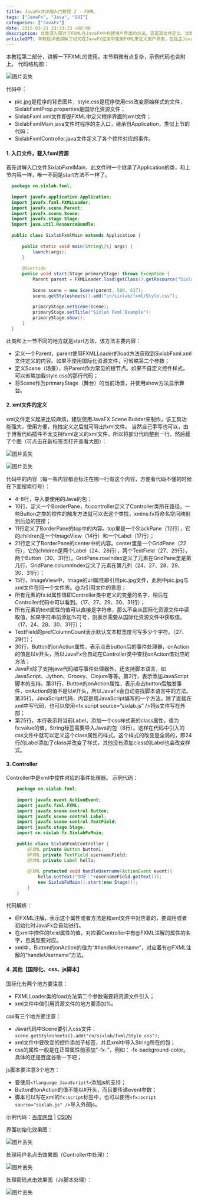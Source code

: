 ```yaml
---
title: JavaFx非详细入门教程 2 - FXML
tags: ["JavaFx", "Java", "GUI"]
categories: ["JavaFx"]
date: 2015-03-21 23:33:23 +08:00
description: 文章深入探讨了FXML在JavaFX中构建用户界面的方法，涵盖其文件定义、加载、与Java控制器的联动，并介绍了国际化、CSS样式和JavaScript脚本的集成应用。
articleGPT: 本教程详细讲解了如何在JavaFX应用中使用FXML来定义用户界面，包括主Java类加载FXML布局、Java控制器处理事件，以及整合CSS样式、国际化资源和JavaScript脚本的方法。
---
```


本教程第二部分，讲解一下FXML的使用，本节稍微有点复杂，示例代码也会附上。 代码结构图：  
  
![图片丢失](https://sixlab.cn/wp-content/uploads/2019/10/2015120414354675.png)

代码中：

  * pic.jpg是程序的背景图片，style.css是程序使用css改变原始样式的文件，SixlabFxmlProp.properties是国际化资源文件；
  * SixlabFxml.xml文件即是FXML中定义程序界面的xml文件；
  * SixlabFxmlMain.java文件时程序的主入口，继承自Application，类似上节的代码；
  * SixlabFxmlController.java文件定义了各个控件对应的事件。

#### 1. 入口文件，载入fxml资源

首先讲解入口文件SixlabFxmlMain，此文件时一个继承了Application的类，和上节内容一样，唯一不同是start方法不一样了。

```Java
  package cn.sixlab.fxml;
  
  import javafx.application.Application;
  import javafx.fxml.FXMLLoader;
  import javafx.scene.Parent;
  import javafx.scene.Scene;
  import javafx.stage.Stage;
  import java.util.ResourceBundle;
  
  public class SixlabFxmlMain extends Application {
  
      public static void main(String\[\] args) {
          launch(args);
      }
  
      @Override
      public void start(Stage primaryStage) throws Exception {
          Parent parent = FXMLLoader.load(getClass().getResource("SixlabFxml.xml"), ResourceBundle.getBundle("cn.sixlab.fxml.SixlabFxmlProp"));
  
          Scene scene = new Scene(parent, 500, 637);
          scene.getStylesheets().add("cn/sixlab/fxml/Style.css");
  
          primaryStage.setScene(scene);
          primaryStage.setTitle("Sixlab Fxml Example");
          primaryStage.show();
      }
  }
```

此类和上一节不同的地方就是start方法，该方法主要内容：

  * 定义一个Parent，parent使用FXMLLoader的load方法获取到SixlabFxml.xml文件定义的内容。如果不使用国际化资源文件，可省略第二个参数；
  * 定义Scene（场景），将Parent作为常见的根节点。如果不自定义控件样式，可以省略加载style.css的那行代码；
  * 将Scene作为primaryStage（舞台）的当前场景，并使用show方法显示舞台。

#### 2. xml文件的定义

xml文件定义起来比较麻烦，建议使用JavaFX Scene Builder来制作，该工具功能强大，使用方便，拖拽定义之后就可导出fxml文件。
当然自己手写也可以，由于博客代码插件不太支持fxml定义的xml文件，所以将部分代码整到一行，然后截了个图（可点击在新标签页打开查看大图）：

![图片丢失](https://sixlab.cn/wp-content/uploads/2019/10/2015120414360770.png)

![图片丢失](https://sixlab.cn/wp-content/uploads/2019/10/2015120414370869-1024x465.png)

代码中的内容（每一条内容都会标注在哪一行有这个内容，方便看代码不懂的时候在下面搜索行号）：

  * 4-8行，导入要使用的Java的包；
  * 10行，定义一个BorderPane，fx:controller定义了Controller类所在路径，一些Button之类的控件的触发方法就可以去这个类找，xmlns:fx将命名空间映射到后边的链接；
  * 11行定义了BorderPane的top中的内容。top里是一个StackPane（12行），它的children是一个ImageView（14行）和一个Label（17行）；
  * 21行定义了BorderPane的center中的内容。center里是一个GridPane（22行），它的children是两个Label（24、28行），两个TextField（27、29行），两个Button（30、31行）。GridPane.rowIndex定义了元素在GridPane里是第几行，GridPane.columnIndex定义了元素在第几列（24、27、28、29、30、31行）；
  * 15行，ImageView中，Image的url属性即引用pic.jpg文件，此例中pic.jpg与xml文件在同一个文件夹。@为引用文件的意思；
  * 所有元素的fx:id属性值即Controller类中定义的变量的名字，稍后在Controller代码中可以看到。（17、27、29、30、31行）；
  * 所有元素的text属性的值可以直接是字符串，那么不会从国际化资源文件中读取值，如果字符串前添加%符号，则表示需要从国际化资源文件中获取值。（17、24、28、30、31行）；
  * TextField的prefColumnCount表示默认文本框宽度可写多少个字符。（27、29行）；
  * 30行，Button的onAction属性，表示点击button后的事件处理器，onAction的值是以#开头，所以JavaFx会自动在Controller类中查找onAction值对应的方法；
  * JavaFx除了支持java代码编写事件处理器外，还支持脚本语言，如JavaScript、Jython、Groovy、Clojure等等。第2行，表示添加JavaScript脚本的支持。第31行，Button的onAction属性，表示点击button后触发事件，onAction的值不是以#开头，所以JavaFx会自动查找脚本语言中的方法。第35行，JavaScript代码，内容是用JavaScript编写的一个方法。除了直接在xml中写代码，也可以使用<fx:script source=”sixlab.js” />将js文件写在外部；
  * 第25行，本行表示将当前Label，添加一个css样式表的class属性，值为fx:value的值，String标签需要导入Java的包（8行）。这样在代码中引入的css文件中就可以定义这个class属性的样式。这个样式的改变是全局的，即24行的Label添加了class并改变了样式，其他没有添加class的Label也会改变样式。

#### 3. Controller

Controller中是xml中控件对应的事件处理器。 示例代码：

```Java
    package cn.sixlab.fxml;
    
    import javafx.event.ActionEvent;
    import javafx.fxml.FXML;
    import javafx.scene.control.Button;
    import javafx.scene.control.Label;
    import javafx.scene.control.TextField;
    import javafx.stage.Stage;
    import cn.sixlab.fx.SixlabFxMain;
    
    public class SixlabFxmlController {
        @FXML private Button button1;
        @FXML private TextField usernameField;
        @FXML private Label hello;
    
        @FXML protected void handleUsername(ActionEvent event){
            hello.setText("你好："+usernameField.getText());
            new SixlabFxMain().start(new Stage());
        }
    }
```

代码解析：

  * @FXML注解，表示这个属性或者方法是和xml文件中对应着的，要调用或者初始化时JavaFx会自动进行。
  * 在xml中控件的fx:id属性的值，对应着Controller中有@FXML注解的属性的名字，且类型要对应。
  * xml中，Button的onAction的值为“#handleUsername”，对应着有@FXML注解的“handleUsername”方法。

#### 4. 其他【国际化、css、js脚本】

国际化有两个地方要注意：

  * FXMLLoader类的load方法第二个参数需要将资源文件引入；
  * xml文件中值引用资源文件的地方要添加%。

css有三个地方要注意：

  * Java代码中Scene要引入css文件：`scene.getStylesheets().add("cn/sixlab/fxml/Style.css");`
  * xml文件中要改变的控件添加子标签，并且xml中导入String所在的包；
  * css的属性一般是在正常属性前添加“-fx-”，例如：-fx-background-color。具体的还是百度谷歌一下吧；

js脚本要注意3个地方：

  * 要使用`<?language JavaScript?>`添加js的支持；
  * Button的onAction的值不能以#开头，而且要传递event参数；
  * 脚本可以写在xml的`fx:script`标签中，也可以使用`<fx:script source="sixlab.js" />`导入外部js。

示例代码：[百度网盘](https://pan.baidu.com/s/1ntsqaRf) | [CSDN](http://download.csdn.net/detail/nianqinianyi/8519953)

界面初始化效果图：  

![图片丢失](https://sixlab.cn/wp-content/uploads/2019/10/2015120414462975.png)

处理用户名点击效果图（Controller中处理）：  

![图片丢失](https://sixlab.cn/wp-content/uploads/2019/10/2015120414470387-1.png)

处理密码点击效果图（Js脚本处理）：  

![图片丢失](https://sixlab.cn/wp-content/uploads/2019/10/2015120414473781.png)
